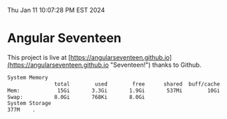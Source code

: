 Thu Jan 11 10:07:28 PM EST 2024

# Angular Seventeen


This project is live at [https://angularseventeen.github.io](https://angularseventeen.github.io "Seventeen!") thanks to Github.

```bash
System Memory
               total        used        free      shared  buff/cache   available
Mem:            15Gi       3.3Gi       1.9Gi       537Mi        10Gi        11Gi
Swap:          8.0Gi       768Ki       8.0Gi
System Storage
377M	.
```
```bash

